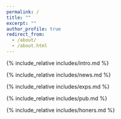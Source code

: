 ```yaml
---
permalink: /
title: ""
excerpt: ""
author_profile: true
redirect_from: 
  - /about/
  - /about.html
---
```


<span class='anchor' id='about-me'></span>

{% include_relative includes/intro.md %}

{% include_relative includes/news.md %}

{% include_relative includes/exps.md %}

{% include_relative includes/pub.md %}

{% include_relative includes/honers.md %}

<!-- {% include_relative includes/others.md %} -->
